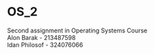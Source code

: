 # OS_2
Second assignment in Operating Systems Course <br>
Alon Barak - 213487598 <br>
Idan Philosof - 324076066 <br>
